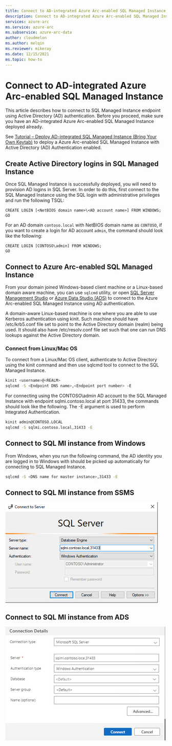 ```yaml
---
title: Connect to AD-integrated Azure Arc-enabled SQL Managed Instance
description: Connect to AD-integrated Azure Arc-enabled SQL Managed Instance
services: azure-arc
ms.service: azure-arc
ms.subservice: azure-arc-data
author: cloudmelon
ms.author: melqin
ms.reviewer: mikeray
ms.date: 12/15/2021
ms.topic: how-to
---
```


# Connect to AD-integrated Azure Arc-enabled SQL Managed Instance

This article describes how to connect to SQL Managed Instance endpoint using Active Directory (AD) authentication. Before you proceed, make sure you have an AD-integrated Azure Arc-enabled SQL Managed Instance deployed already.

See [Tutorial – Deploy AD-integrated SQL Managed Instance (Bring Your Own Keytab)](deploy-active-directory-sql-managed-instance.md) to deploy a Azure Arc-enabled SQL Managed Instance with Active Directory (AD) Authentication enabled.

## Create Active Directory logins in SQL Managed Instance

Once SQL Managed Instance is successfully deployed, you will need to provision AD logins in SQL Server.
In order to do this, first connect to the SQL Managed Instance using the SQL login with administrative privileges and run the following TSQL:

```console
CREATE LOGIN [<NetBIOS domain name>\<AD account name>] FROM WINDOWS;
GO
```

For an AD domain `contoso.local` with NetBIOS domain name as `CONTOSO`, if you want to create a login for AD account `admin`, the command should look like the following:

```console
CREATE LOGIN [CONTOSO\admin] FROM WINDOWS;
GO
```

## Connect to Azure Arc-enabled SQL Managed Instance

From your domain joined Windows-based client machine or a Linux-based domain aware machine, you can use `sqlcmd` utility, or open [SQL Server Management Studio](/sql/ssms/download-sql-server-management-studio-ssms) or [Azure Data Studio (ADS)](/sql/azure-data-studio/download-azure-data-studio) to connect to the Azure Arc-enabled SQL Managed Instance using AD authentication.

A domain-aware Linux-based machine is one where you are able to use Kerberos authentication using kinit. Such machine should have /etc/krb5.conf file set to point to the Active Directory domain (realm) being used. It should also have /etc/resolv.conf file set such that one can run DNS lookups against the Active Directory domain.


### Connect from Linux/Mac OS

To connect from a Linux/Mac OS client, authenticate to Active Directory using the kinit command and then use sqlcmd tool to connect to the SQL Managed Instance.

```bash
kinit <username>@<REALM>
sqlcmd -S <Endpoint DNS name>,<Endpoint port number> -E
```

For connecting using the CONTOSO\admin AD account to the SQL Managed Instance with endpoint sqlmi.contoso.local at port 31433, the commands should look like the following. The -E argument is used to perform Integrated Authentication.

```bash
kinit admin@CONTOSO.LOCAL
sqlcmd -S sqlmi.contoso.local,31433 -E
```

## Connect to SQL MI instance from Windows

From Windows, when you run the following command, the AD identity you are logged in to Windows with should be picked up automatically for connecting to SQL Managed Instance.

```bash
sqlcmd -S <DNS name for master instance>,31433 -E
```

## Connect to SQL MI instance from SSMS

![Connect with SSMS](media/active-directory-deployment/connect-with-ssms.png)

## Connect to SQL MI instance from ADS

![Connect with ADS](media/active-directory-deployment/connect-with-ads.png)
